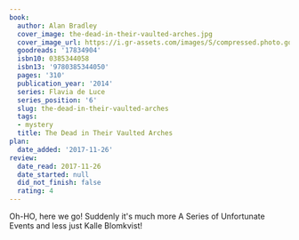 ```yaml
---
book:
  author: Alan Bradley
  cover_image: the-dead-in-their-vaulted-arches.jpg
  cover_image_url: https://i.gr-assets.com/images/S/compressed.photo.goodreads.com/books/1432578235l/17834904._SY160_.jpg
  goodreads: '17834904'
  isbn10: 0385344058
  isbn13: '9780385344050'
  pages: '310'
  publication_year: '2014'
  series: Flavia de Luce
  series_position: '6'
  slug: the-dead-in-their-vaulted-arches
  tags:
  - mystery
  title: The Dead in Their Vaulted Arches
plan:
  date_added: '2017-11-26'
review:
  date_read: 2017-11-26
  date_started: null
  did_not_finish: false
  rating: 4
---
```


Oh-HO, here we go! Suddenly it's much more A Series of Unfortunate Events and less just Kalle Blomkvist!
